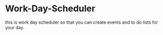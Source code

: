 # Work-Day-Scheduler
this is work day scheduler so that you can create events and to do lists for your day.
